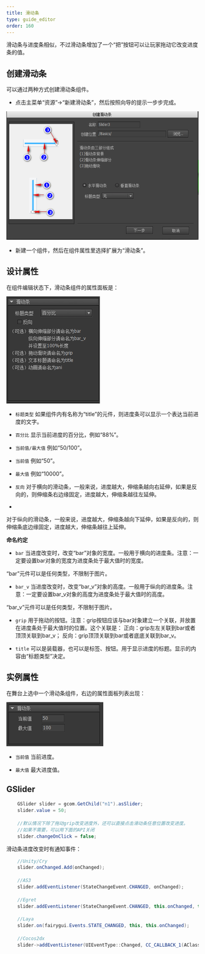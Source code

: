 ```yaml
---
title: 滑动条
type: guide_editor
order: 160
---
```


滑动条与进度条相似，不过滑动条增加了一个“把”按钮可以让玩家拖动它改变进度条的值。

## 创建滑动条

可以通过两种方式创建滑动条组件。

- 点击主菜单“资源”->“新建滑动条”，然后按照向导的提示一步步完成。

![](../../images/20170803191335.png)

- 新建一个组件，然后在组件属性里选择扩展为“滑动条”。

## 设计属性

在组件编辑状态下，滑动条组件的属性面板是：

![](../../images/20170803175045.png)

- `标题类型` 如果组件内有名称为“title”的元件，则进度条可以显示一个表达当前进度的文字。
 - `百分比` 显示当前进度的百分比，例如“88%”。
 - `当前值/最大值` 例如“50/100”。
 - `当前值` 例如“50”。
 - `最大值` 例如“10000”。

- `反向` 对于横向的滑动条，一般来说，进度越大，伸缩条越向右延伸，如果是反向的，则伸缩条右边缘固定，进度越大，伸缩条越往左延伸。
- 
对于纵向的滑动条，一般来说，进度越大，伸缩条越向下延伸，如果是反向的，则伸缩条底边缘固定，进度越大，伸缩条越往上延伸。

**命名约定**

- `bar` 当进度改变时，改变“bar”对象的宽度。一般用于横向的进度条。注意：一定要设置bar对象的宽度为进度条处于最大值时的宽度。

“bar”元件可以是任何类型，不限制于图片。

- `bar_v` 当进度改变时，改变“bar_v”对象的高度。一般用于纵向的进度条。注意：一定要设置bar_v对象的高度为进度条处于最大值时的高度。

“bar_v”元件可以是任何类型，不限制于图片。

- `grip` 用于拖动的按钮。注意：grip按钮应该与bar对象建立一个关联，并放置在进度条处于最大值时的位置。这个关联是：
  正向：grip左左关联到bar或者顶顶关联到bar_v；
  反向：grip顶顶关联到bar或者底底关联到bar_v。

- `title` 可以是装载器，也可以是标签、按钮。用于显示进度的标题。显示的内容由“标题类型”决定。
 
## 实例属性

在舞台上选中一个滑动条组件，右边的属性面板列表出现：

![](../../images/20170803175104.png)

- `当前值` 当前进度。

- `最大值` 最大进度值。

## GSlider

```csharp
    GSlider slider = gcom.GetChild("n1").asSlider;
    slider.value = 50;

    //默认情况下除了拖动grip改变进度外，还可以直接点击滑动条任意位置改变进度。
    //如果不需要，可以用下面的API关闭
    slider.changeOnClick = false;
```

滑动条进度改变时有通知事件：

```csharp
    //Unity/Cry
    slider.onChanged.Add(onChanged);

    //AS3
    slider.addEventListener(StateChangeEvent.CHANGED, onChanged);

    //Egret
    slider.addEventListener(StateChangeEvent.CHANGED, this.onChanged, this);

    //Laya
    slider.on(fairygui.Events.STATE_CHANGED, this, this.onChanged);

    //Cocos2dx
    slider->addEventListener(UIEventType::Changed, CC_CALLBACK_1(AClass::onChanged, this));
```